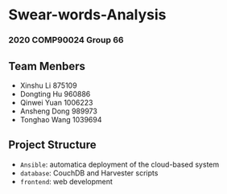 # Swear-words-Analysis

### 2020 COMP90024 Group 66

## Team Menbers

- Xinshu Li 875109
- Dongting Hu 960886
- Qinwei Yuan 1006223
- Ansheng Dong  989973
- Tonghao Wang 1039694

## Project Structure

- ```Ansible```: automatica deployment of the cloud-based system 
- ```database```: CouchDB and Harvester scripts
- ```frontend```: web development
